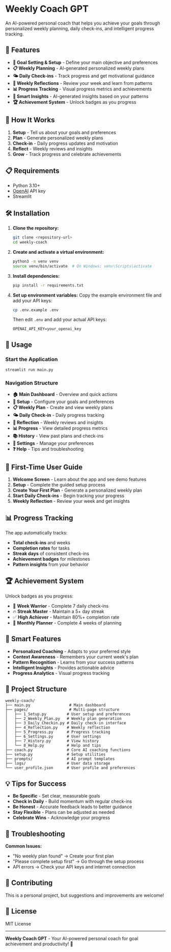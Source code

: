 # Weekly Coach GPT

An AI-powered personal coach that helps you achieve your goals through personalized weekly planning, daily check-ins, and intelligent progress tracking.

## 🚀 Features

- **🎯 Goal Setting & Setup** - Define your main objective and preferences
- **📋 Weekly Planning** - AI-generated personalized weekly plans
- **🌤️ Daily Check-ins** - Track progress and get motivational guidance
- **📝 Weekly Reflections** - Review your week and learn from patterns
- **📊 Progress Tracking** - Visual progress metrics and achievements
- **🧠 Smart Insights** - AI-generated insights based on your patterns
- **🏆 Achievement System** - Unlock badges as you progress

## 🎯 How It Works

1. **Setup** - Tell us about your goals and preferences
2. **Plan** - Generate personalized weekly plans
3. **Check-in** - Daily progress updates and motivation
4. **Reflect** - Weekly reviews and insights
5. **Grow** - Track progress and celebrate achievements

## 📋 Requirements

- Python 3.10+
- [OpenAI](https://platform.openai.com/) API key
- Streamlit

## 🛠️ Installation

1. **Clone the repository:**
   ```sh
   git clone <repository-url>
   cd weekly-coach
   ```

2. **Create and activate a virtual environment:**
   ```sh
   python3 -m venv venv
   source venv/bin/activate  # On Windows: venv\Scripts\activate
   ```

3. **Install dependencies:**
   ```sh
   pip install -r requirements.txt
   ```

4. **Set up environment variables:**
   Copy the example environment file and add your API keys:
   ```sh
   cp .env.example .env
   ```
   Then edit `.env` and add your actual API keys:
   ```
   OPENAI_API_KEY=your_openai_key
   ```

## 🚀 Usage

### Start the Application
```sh
streamlit run main.py
```

### Navigation Structure
- **🏠 Main Dashboard** - Overview and quick actions
- **🎯 Setup** - Configure your goals and preferences
- **📋 Weekly Plan** - Create and view weekly plans
- **🌤️ Daily Check-in** - Daily progress tracking
- **📝 Reflection** - Weekly reviews and insights
- **📊 Progress** - View detailed progress metrics
- **📚 History** - View past plans and check-ins
- **🔧 Settings** - Manage your preferences
- **❓ Help** - Tips and troubleshooting

## 🎯 First-Time User Guide

1. **Welcome Screen** - Learn about the app and see demo features
2. **Setup** - Complete the guided setup process
3. **Create Your First Plan** - Generate a personalized weekly plan
4. **Start Daily Check-ins** - Begin tracking your progress
5. **Weekly Reflection** - Review your week and get insights

## 📊 Progress Tracking

The app automatically tracks:
- **Total check-ins** and weeks
- **Completion rates** for tasks
- **Streak days** of consistent check-ins
- **Achievement badges** for milestones
- **Pattern insights** from your behavior

## 🏆 Achievement System

Unlock badges as you progress:
- 🎯 **Week Warrior** - Complete 7 daily check-ins
- 🔥 **Streak Master** - Maintain a 5+ day streak
- ✅ **High Achiever** - Maintain 80%+ completion rate
- 📅 **Monthly Planner** - Complete 4 weeks of planning

## 🧠 Smart Features

- **Personalized Coaching** - Adapts to your preferred style
- **Context Awareness** - Remembers your current week's plan
- **Pattern Recognition** - Learns from your success patterns
- **Intelligent Insights** - Provides actionable advice
- **Progress Analytics** - Visual progress tracking

## 📁 Project Structure

```
weekly-coach/
├── main.py                 # Main dashboard
├── pages/                  # Multi-page structure
│   ├── 1_Setup.py         # User setup and preferences
│   ├── 2_Weekly_Plan.py   # Weekly plan generation
│   ├── 3_Daily_Checkin.py # Daily check-in interface
│   ├── 4_Reflection.py    # Weekly reflection
│   ├── 5_Progress.py      # Progress tracking
│   ├── 6_Settings.py      # User settings
│   ├── 7_History.py       # View history
│   └── 8_Help.py          # Help and tips
├── coach.py               # Core AI coaching functions
├── setup.py               # Setup utilities
├── prompts/               # AI prompt templates
├── logs/                  # User data storage
└── user_profile.json      # User profile and preferences
```

## 💡 Tips for Success

- **Be Specific** - Set clear, measurable goals
- **Check in Daily** - Build momentum with regular check-ins
- **Be Honest** - Accurate feedback leads to better guidance
- **Stay Flexible** - Plans can be adjusted as needed
- **Celebrate Wins** - Acknowledge your progress

## 🔧 Troubleshooting

**Common Issues:**
- "No weekly plan found" → Create your first plan
- "Please complete setup first" → Go through the setup process
- API errors → Check your API keys and internet connection

## 🤝 Contributing

This is a personal project, but suggestions and improvements are welcome!

## 📄 License

MIT License

---

**Weekly Coach GPT** - Your AI-powered personal coach for goal achievement and productivity! 🚀 